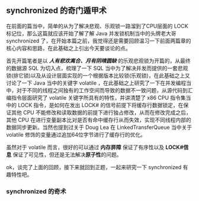 ## synchronized 的奇门遁甲术

在前面的篇当中，简单的从为了解决悲观、乐观锁一路溜到了CPU层面的 LOCK 标记位，那么这篇就应该开始了解了解 Java 并发锁机制当中的头牌老大哥 synchronized 了，在开始本篇之前，我觉得还是需要回顾温习一下前面两篇章的核心内容和思路，在此基础之上引出今天要谈论的点。

首先开篇笔者是以 ***人有悲欢离合、月有阴晴圆缺*** 的乐观悲观锁为开篇的，从最终的数据源 SQL 为切入点，梳理了一下 SQL 当中为了解决并发而提供的一套悲观锁(排它锁)以及从设计层面实现的一个根据版本比较锁(乐观锁)，在此基础之上又讨论了一下 Java 当中的关键字 volatile ，在此基础之上研究了一下在并发编程当中，对于不同的线程之间独有的工作空间而导致的数据不一致问题，从源代码到汇编指令层面研究了 volatile 关键字所具有的特性，并讲清楚了 x86 CPU 指令集当中的 LOCK 指令，是如何在发出 LOCK# 的信号前提下将缓存行数据锁定，在保证其他 CPU 不能修改和读取数据的前提下进行独占修改，从而在修改完成之后，其他 CPU 在进行变量副本比对是否有命中缓存行从而失效，实现不同线程内部的数据同步更新。当然也提到过关于 Doug Lea 在 LinkedTransferQueue 当中关于 volatile 修饰的变量通过追加64位字节进行了缓存行的优化。

虽然对于 volatile 而言，很好的可以通过 **内存屏障** 保证了有序性以及 **LOCK#信息** 保证了可见性，但还是无法解决**原子性**的问题。

ok，谈完了上面的回顾，接下来就回到正题，一起来研究一下 synchronized 有趣特性吧。

### synchronized 的奇术

